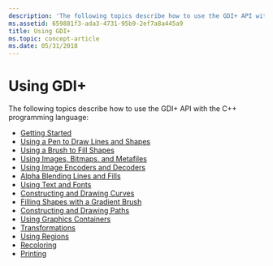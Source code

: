 ```yaml
---
description: 'The following topics describe how to use the GDI+ API with the C++ programming language:'
ms.assetid: 659881f3-ada3-4731-95b9-2ef7a8a445a9
title: Using GDI+
ms.topic: concept-article
ms.date: 05/31/2018
---
```


# Using GDI+

The following topics describe how to use the GDI+ API with the C++ programming language:

-   [Getting Started](-gdiplus-getting-started-use.md)
-   [Using a Pen to Draw Lines and Shapes](-gdiplus-using-a-pen-to-draw-lines-and-shapes-use.md)
-   [Using a Brush to Fill Shapes](-gdiplus-using-a-brush-to-fill-shapes-use.md)
-   [Using Images, Bitmaps, and Metafiles](-gdiplus-using-images-bitmaps-and-metafiles-use.md)
-   [Using Image Encoders and Decoders](-gdiplus-using-image-encoders-and-decoders-use.md)
-   [Alpha Blending Lines and Fills](-gdiplus-alpha-blending-lines-and-fills-use.md)
-   [Using Text and Fonts](-gdiplus-using-text-and-fonts-use.md)
-   [Constructing and Drawing Curves](-gdiplus-constructing-and-drawing-curves-use.md)
-   [Filling Shapes with a Gradient Brush](-gdiplus-filling-shapes-with-a-gradient-brush-use.md)
-   [Constructing and Drawing Paths](-gdiplus-constructing-and-drawing-paths-use.md)
-   [Using Graphics Containers](-gdiplus-using-graphics-containers-use.md)
-   [Transformations](-gdiplus-transformations-use.md)
-   [Using Regions](-gdiplus-using-regions-use.md)
-   [Recoloring](-gdiplus-recoloring-use.md)
-   [Printing](-gdiplus-printing-use.md)

 

 



